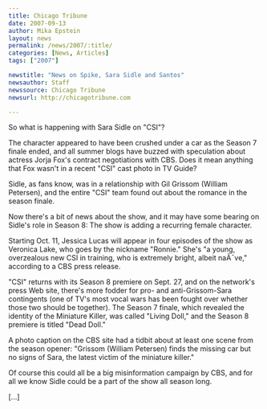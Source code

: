 ```yaml
---
title: Chicago Tribune 
date: 2007-09-13
author: Mika Epstein
layout: news
permalink: /news/2007/:title/
categories: [News, Articles]
tags: ["2007"]

newstitle: "News on Spike, Sara Sidle and Santos"
newsauthor: Staff
newssource: Chicago Tribune
newsurl: http://chicagotribune.com

---
```


So what is happening with Sara Sidle on "CSI"?

The character appeared to have been crushed under a car as the Season 7 finale ended, and all summer blogs have buzzed with speculation about actress Jorja Fox's contract negotiations with CBS. Does it mean anything that Fox wasn't in a recent "CSI" cast photo in TV Guide?

Sidle, as fans know, was in a relationship with Gil Grissom (William Petersen), and the entire "CSI" team found out about the romance in the season finale. 

Now there's a bit of news about the show, and it may have some bearing on Sidle's role in Season 8: The show is adding a recurring female character.

Starting Oct. 11, Jessica Lucas will appear in four episodes of the show as Veronica Lake, who goes by the nickname "Ronnie." She's "a young, overzealous new CSI in training, who is extremely bright, albeit naÃ¯ve," according to a CBS press release.

"CSI" returns with its Season 8 premiere on Sept. 27, and on the network's press Web site, there's more fodder for pro- and anti-Grissom-Sara contingents (one of TV's most vocal wars has been fought over whether those two should be together). The Season 7 finale, which revealed the identity of the Miniature Killer, was called "Living Doll," and the Season 8 premiere is titled "Dead Doll."

A photo caption on the CBS site had a tidbit about at least one scene from the season opener: "Grissom (William Petersen) finds the missing car but no signs of Sara, the latest victim of the miniature killer."

Of course this could all be a big misinformation campaign by CBS, and for all we know Sidle could be a part of the show all season long.

[...]